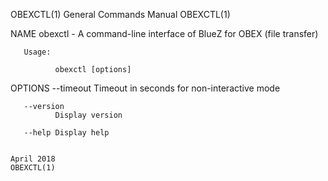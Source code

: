 OBEXCTL(1)                                                                                                                                      General Commands Manual                                                                                                                                      OBEXCTL(1)

NAME
       obexctl - A command-line interface of BlueZ for OBEX (file transfer)

       Usage:

              obexctl [options]

OPTIONS
       --timeout
              Timeout in seconds for non-interactive mode

       --version
              Display version

       --help Display help

                                                                                                                                                       April 2018                                                                                                                                            OBEXCTL(1)
